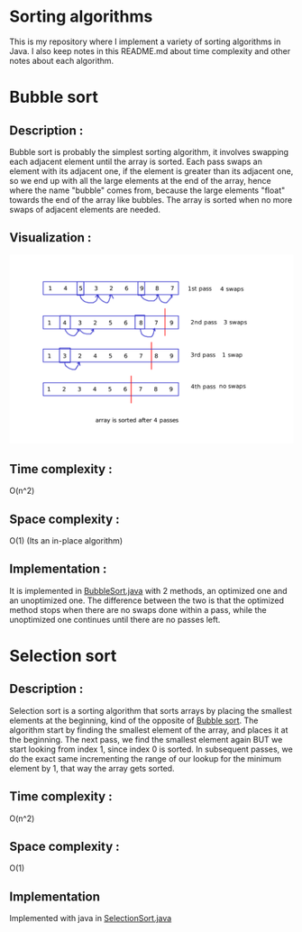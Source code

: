 # Sorting algorithms
This is my repository where I implement a variety of sorting algorithms in Java.
I also keep notes in this README.md about time complexity and other notes about each algorithm.
# Bubble sort
## Description :
Bubble sort is probably the simplest sorting algorithm, it involves swapping each adjacent element until the array is sorted. Each pass swaps an element with its adjacent one, if the element is greater than its adjacent one, so we end up with all the large elements at the end of the array, hence where the name "bubble" comes from, because the large elements "float" towards the end of the array like bubbles.
The array is sorted when no more swaps of adjacent elements are needed.
## Visualization :
![bubblesort](bubble_sort.png)
## Time complexity :
O(n^2)
## Space complexity :
O(1) (Its an in-place algorithm)
## Implementation :
It is implemented in [BubbleSort.java](src/main/java/com/sorting/BubbleSort.java) with 2 methods, an optimized one and an unoptimized one.
The difference between the two is that the optimized method stops when there are no swaps done within a pass, while the unoptimized one continues until there are no passes left.
# Selection sort
## Description :
Selection sort is a sorting algorithm that sorts arrays by placing the smallest elements at the beginning, kind of the opposite of [Bubble sort](#bubble-sort). The algorithm start by finding the smallest element of the array, and places it at the beginning. The next pass, we find the smallest element again BUT we start looking from index 1, since index 0 is sorted. In subsequent passes, we do the exact same incrementing the range of our lookup for the minimum element by 1, that way the array gets sorted. 
## Time complexity :
O(n^2)
## Space complexity :
O(1)
## Implementation
Implemented with java in [SelectionSort.java](src/main/java/com/sorting/SelectionSort.java)